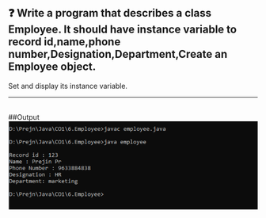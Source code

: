 ## :question: Write a program that describes a class Employee. It should have instance variable to record id,name,phone number,Designation,Department,Create an Employee object.
Set and display its instance variable.
___
<br>
##Output
<br>
<img src="https://github.com/prejin2310/OOPs-JAVA/blob/7ed7da9a06e4a54683544e633bb8d87f8f5bc247/Extra%20programs/Employee/op.png" width="700"></img><br>

